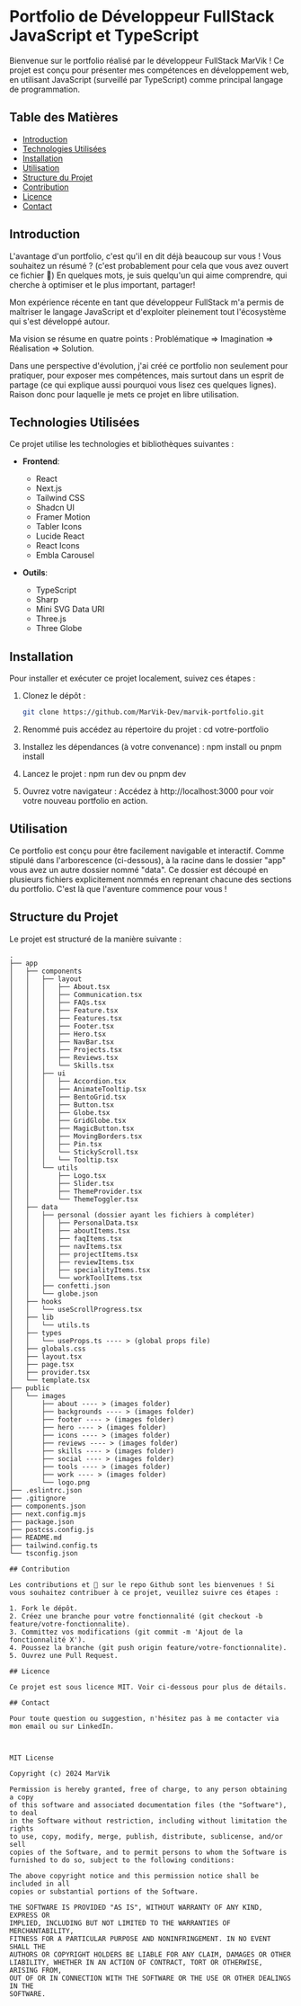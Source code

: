 # Portfolio de Développeur FullStack JavaScript et TypeScript

Bienvenue sur le portfolio réalisé par le développeur FullStack MarVik ! Ce projet est conçu pour présenter mes compétences en développement web, en utilisant JavaScript (surveillé par TypeScript) comme principal langage de programmation.

## Table des Matières

- [Introduction](#introduction)
- [Technologies Utilisées](#technologies-utilisées)
- [Installation](#installation)
- [Utilisation](#utilisation)
- [Structure du Projet](#structure-du-projet)
- [Contribution](#contribution)
- [Licence](#licence)
- [Contact](#contact)

## Introduction

L'avantage d'un portfolio, c'est qu'il en dit déjà beaucoup sur vous !
Vous souhaitez un résumé ? (c'est probablement pour cela que vous avez ouvert ce fichier 🙂)
En quelques mots, je suis quelqu'un qui aime comprendre, qui cherche à optimiser et le plus important, partager!

Mon expérience récente en tant que développeur FullStack m'a permis de maîtriser le langage JavaScript et d'exploiter pleinement tout l'écosystème qui s'est développé autour.

Ma vision se résume en quatre points : Problématique => Imagination => Réalisation => Solution.

Dans une perspective d'évolution, j'ai créé ce portfolio non seulement pour pratiquer, pour exposer mes compétences, mais surtout dans un esprit de partage (ce qui explique aussi pourquoi vous lisez ces quelques lignes). Raison donc pour laquelle je mets ce projet en libre utilisation. 

## Technologies Utilisées

Ce projet utilise les technologies et bibliothèques suivantes :

- **Frontend**:
  - React
  - Next.js
  - Tailwind CSS
  - Shadcn UI
  - Framer Motion
  - Tabler Icons
  - Lucide React
  - React Icons
  - Embla Carousel

- **Outils**:
  - TypeScript
  - Sharp
  - Mini SVG Data URI
  - Three.js
  - Three Globe

## Installation

Pour installer et exécuter ce projet localement, suivez ces étapes :

1. Clonez le dépôt :

   ```bash
   git clone https://github.com/MarVik-Dev/marvik-portfolio.git
   ```

2. Renommé puis accédez au répertoire du projet :
   cd votre-portfolio

3. Installez les dépendances (à votre convenance) :
   npm install
   ou
   pnpm install

4. Lancez le projet :
   npm run dev
   ou
   pnpm dev

5. Ouvrez votre navigateur :
   Accédez à http://localhost:3000 pour voir votre nouveau portfolio en action.

## Utilisation

Ce portfolio est conçu pour être facilement navigable et interactif. Comme stipulé dans l'arborescence (ci-dessous), à la racine dans le dossier "app" vous avez un autre dossier nommé "data". Ce dossier est découpé en plusieurs fichiers explicitement nommés en reprenant chacune des sections du portfolio. C'est là que l'aventure commence pour vous !

## Structure du Projet

Le projet est structuré de la manière suivante :

```plaintext
.
├── app
│   ├── components
│   │   ├── layout
│   │   │   ├── About.tsx
│   │   │   ├── Communication.tsx
│   │   │   ├── FAQs.tsx
│   │   │   ├── Feature.tsx
│   │   │   ├── Features.tsx
│   │   │   ├── Footer.tsx
│   │   │   ├── Hero.tsx
│   │   │   ├── NavBar.tsx
│   │   │   ├── Projects.tsx
│   │   │   ├── Reviews.tsx
│   │   │   └── Skills.tsx
│   │   ├── ui
│   │   │   ├── Accordion.tsx
│   │   │   ├── AnimateTooltip.tsx
│   │   │   ├── BentoGrid.tsx
│   │   │   ├── Button.tsx
│   │   │   ├── Globe.tsx
│   │   │   ├── GridGlobe.tsx
│   │   │   ├── MagicButton.tsx
│   │   │   ├── MovingBorders.tsx
│   │   │   ├── Pin.tsx
│   │   │   └── StickyScroll.tsx
│   │   │   └── Tooltip.tsx
│   │   └── utils
│   │       ├── Logo.tsx
│   │       ├── Slider.tsx
│   │       ├── ThemeProvider.tsx
│   │       └── ThemeToggler.tsx
│   ├── data
│   │   ├── personal (dossier ayant les fichiers à compléter)
│   │   │   ├── PersonalData.tsx
│   │   │   ├── aboutItems.tsx
│   │   │   ├── faqItems.tsx
│   │   │   ├── navItems.tsx
│   │   │   ├── projectItems.tsx
│   │   │   ├── reviewItems.tsx
│   │   │   ├── specialityItems.tsx
│   │   │   └── workToolItems.tsx
│   │   ├── confetti.json
│   │   └── globe.json
│   ├── hooks
│   │   └── useScrollProgress.tsx
│   ├── lib
│   │   └── utils.ts
│   ├── types
│   │   └── useProps.ts ---- > (global props file)
│   ├── globals.css
│   ├── layout.tsx
│   ├── page.tsx
│   ├── provider.tsx
│   └── template.tsx
├── public
│   └── images
│       ├── about ---- > (images folder)
│       ├── backgrounds ---- > (images folder)
│       ├── footer ---- > (images folder)
│       ├── hero ---- > (images folder)
│       ├── icons ---- > (images folder)
│       ├── reviews ---- > (images folder)
│       ├── skills ---- > (images folder)
│       ├── social ---- > (images folder)
│       ├── tools ---- > (images folder)
│       ├── work ---- > (images folder)
│       └── logo.png
├── .eslintrc.json
├── .gitignore
├── components.json
├── next.config.mjs
├── package.json
├── postcss.config.js
├── README.md
├── tailwind.config.ts
└── tsconfig.json

## Contribution

Les contributions et 🌟 sur le repo Github sont les bienvenues ! Si vous souhaitez contribuer à ce projet, veuillez suivre ces étapes :

1. Fork le dépôt.
2. Créez une branche pour votre fonctionnalité (git checkout -b feature/votre-fonctionnalite).
3. Committez vos modifications (git commit -m 'Ajout de la fonctionnalité X').
4. Poussez la branche (git push origin feature/votre-fonctionnalite).
5. Ouvrez une Pull Request.

## Licence

Ce projet est sous licence MIT. Voir ci-dessous pour plus de détails.

## Contact

Pour toute question ou suggestion, n'hésitez pas à me contacter via mon email ou sur LinkedIn.



MIT License

Copyright (c) 2024 MarVik

Permission is hereby granted, free of charge, to any person obtaining a copy
of this software and associated documentation files (the "Software"), to deal
in the Software without restriction, including without limitation the rights
to use, copy, modify, merge, publish, distribute, sublicense, and/or sell
copies of the Software, and to permit persons to whom the Software is
furnished to do so, subject to the following conditions:

The above copyright notice and this permission notice shall be included in all
copies or substantial portions of the Software.

THE SOFTWARE IS PROVIDED "AS IS", WITHOUT WARRANTY OF ANY KIND, EXPRESS OR
IMPLIED, INCLUDING BUT NOT LIMITED TO THE WARRANTIES OF MERCHANTABILITY,
FITNESS FOR A PARTICULAR PURPOSE AND NONINFRINGEMENT. IN NO EVENT SHALL THE
AUTHORS OR COPYRIGHT HOLDERS BE LIABLE FOR ANY CLAIM, DAMAGES OR OTHER
LIABILITY, WHETHER IN AN ACTION OF CONTRACT, TORT OR OTHERWISE, ARISING FROM,
OUT OF OR IN CONNECTION WITH THE SOFTWARE OR THE USE OR OTHER DEALINGS IN THE
SOFTWARE.
